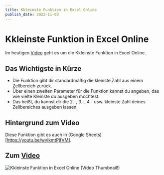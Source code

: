 ```yaml
---
title: Kkleinste Funktion in Excel Online
publish_date: 2022-11-03
---
```


# Kkleinste Funktion in Excel Online

Im heutigen [Video](https://youtu.be/Mq95hRVhY5Q) geht es um die Kkleinste Funktion in Excel Online. 

## Das Wichtigste in Kürze

* Die Funktion gibt dir standardmäßig die kleinste Zahl aus einem Zellbereich zurück.
* Über einen zweiten Parameter für die Funktion kannst du angeben, das wie vielte Kleinste du ausgeben möchtest.
* Das heißt, du kannst dir die 2.-, 3.-, 4.- usw. kleinste Zahl deines Zellbereiches ausgeben lassen.

## Hintergrund zum Video

Diese Funktion gibt es auch in (Google Sheets)[https://youtu.be/wyIkmtPjfVM].

## Zum [Video](https://youtu.be/Mq95hRVhY5Q)

![Kkleinste Funktion in Excel Online (Video Thumbnail!)](../thumbnails/Fertig395.jpg "Kkleinste Funktion in Excel Online (Video Thumbnail!)")